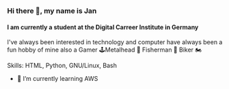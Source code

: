 ### Hi there 👋, my name is Jan
#### I am currently a student at the Digital Carreer Institute in Germany
I've always been interested in technology and computer have always been a fun hobby of mine also a Gamer 🕹Metalhead 🤘 Fisherman 🎣 Biker 🏍

Skills: HTML, Python, GNU/Linux, Bash

- 🌱 I’m currently learning AWS 




